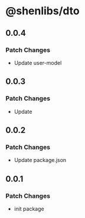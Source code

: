 # @shenlibs/dto

## 0.0.4

### Patch Changes

- Update user-model

## 0.0.3

### Patch Changes

- Update

## 0.0.2

### Patch Changes

- Update package.json

## 0.0.1

### Patch Changes

- init package
